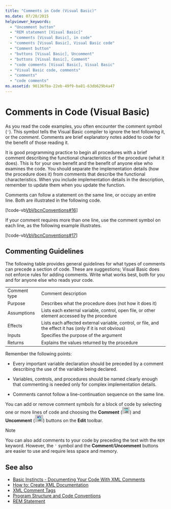 ```yaml
---
title: "Comments in Code (Visual Basic)"
ms.date: 07/20/2015
helpviewer_keywords: 
  - "Uncomment button"
  - "REM statement [Visual Basic]"
  - "comments [Visual Basic], in code"
  - "comments [Visual Basic], Visual Basic code"
  - "Comment button"
  - "buttons [Visual Basic], Uncomment"
  - "buttons [Visual Basic], Comment"
  - "code comments [Visual Basic], Visual Basic"
  - "Visual Basic code, comments"
  - "comments"
  - "code comments"
ms.assetid: 90136fba-22eb-49f9-ba81-63db629b4a47
---
```

# Comments in Code (Visual Basic)
As you read the code examples, you often encounter the comment symbol (`'`). This symbol tells the Visual Basic compiler to ignore the text following it, or the *comment*. Comments are brief explanatory notes added to code for the benefit of those reading it.  
  
 It is good programming practice to begin all procedures with a brief comment describing the functional characteristics of the procedure (what it does). This is for your own benefit and the benefit of anyone else who examines the code. You should separate the implementation details (how the procedure does it) from comments that describe the functional characteristics. When you include implementation details in the description, remember to update them when you update the function.  
  
 Comments can follow a statement on the same line, or occupy an entire line. Both are illustrated in the following code.  
  
 [!code-vb[VbVbcnConventions#16](~/samples/snippets/visualbasic/VS_Snippets_VBCSharp/VbVbcnConventions/VB/Class1.vb#16)]  
  
 If your comment requires more than one line, use the comment symbol on each line, as the following example illustrates.  
  
 [!code-vb[VbVbcnConventions#17](~/samples/snippets/visualbasic/VS_Snippets_VBCSharp/VbVbcnConventions/VB/Class1.vb#17)]  
  
## Commenting Guidelines  
 The following table provides general guidelines for what types of comments can precede a section of code. These are suggestions; Visual Basic does not enforce rules for adding comments. Write what works best, both for you and for anyone else who reads your code.  
  
|||  
|---|---|  
|Comment type|Comment description|  
|Purpose|Describes what the procedure does (not how it does it)|  
|Assumptions|Lists each external variable, control, open file, or other element accessed by the procedure|  
|Effects|Lists each affected external variable, control, or file, and the effect it has (only if it is not obvious)|  
|Inputs|Specifies the purpose of the argument|  
|Returns|Explains the values returned by the procedure|  
  
 Remember the following points:  
  
- Every important variable declaration should be preceded by a comment describing the use of the variable being declared.  
  
- Variables, controls, and procedures should be named clearly enough that commenting is needed only for complex implementation details.  
  
- Comments cannot follow a line-continuation sequence on the same line.  
  
 You can add or remove comment symbols for a block of code by selecting one or more lines of code and choosing the **Comment** (![The Visual Basic Comment button in Visual Studio.](./media/comments-in-code/visual-basic-comment-button.gif)) and **Uncomment** (![The Visual Basic Uncomment button in Visual Studio.](./media/comments-in-code/visual-basic-uncomment-button.gif)) buttons on the **Edit** toolbar.  
  
> [!NOTE]
> You can also add comments to your code by preceding the text with the `REM` keyword. However, the `'` symbol and the **Comment**/**Uncomment** buttons are easier to use and require less space and memory.  
  
## See also

- [Basic Instincts - Documenting Your Code With XML Comments](https://docs.microsoft.com/archive/msdn-magazine/2009/may/documenting-your-code-with-xml-comments)
- [How to: Create XML Documentation](../../../visual-basic/programming-guide/program-structure/how-to-create-xml-documentation.md)
- [XML Comment Tags](../../../visual-basic/language-reference/xmldoc/index.md)
- [Program Structure and Code Conventions](../../../visual-basic/programming-guide/program-structure/program-structure-and-code-conventions.md)
- [REM Statement](../../../visual-basic/language-reference/statements/rem-statement.md)
